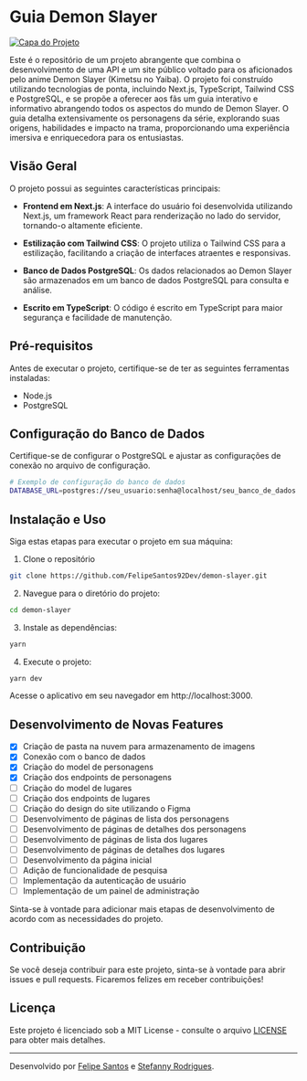 # Guia Demon Slayer

[![Capa do Projeto](https://i.imgur.com/VexQxk2.jpg)](https://github.com/FelipeSantos92Dev/demon-slayer)

Este é o repositório de um projeto abrangente que combina o desenvolvimento de uma API e um site público voltado para os aficionados pelo anime Demon Slayer (Kimetsu no Yaiba). O projeto foi construído utilizando tecnologias de ponta, incluindo Next.js, TypeScript, Tailwind CSS e PostgreSQL, e se propõe a oferecer aos fãs um guia interativo e informativo abrangendo todos os aspectos do mundo de Demon Slayer. O guia detalha extensivamente os personagens da série, explorando suas origens, habilidades e impacto na trama, proporcionando uma experiência imersiva e enriquecedora para os entusiastas.

## Visão Geral

O projeto possui as seguintes características principais:

- **Frontend em Next.js**: A interface do usuário foi desenvolvida utilizando Next.js, um framework React para renderização no lado do servidor, tornando-o altamente eficiente.

- **Estilização com Tailwind CSS**: O projeto utiliza o Tailwind CSS para a estilização, facilitando a criação de interfaces atraentes e responsivas.

- **Banco de Dados PostgreSQL**: Os dados relacionados ao Demon Slayer são armazenados em um banco de dados PostgreSQL para consulta e análise.

- **Escrito em TypeScript**: O código é escrito em TypeScript para maior segurança e facilidade de manutenção.

## Pré-requisitos

Antes de executar o projeto, certifique-se de ter as seguintes ferramentas instaladas:

- Node.js
- PostgreSQL

## Configuração do Banco de Dados

Certifique-se de configurar o PostgreSQL e ajustar as configurações de conexão no arquivo de configuração.

```sh
# Exemplo de configuração do banco de dados
DATABASE_URL=postgres://seu_usuario:senha@localhost/seu_banco_de_dados
```

## Instalação e Uso

Siga estas etapas para executar o projeto em sua máquina:

1. Clone o repositório

```sh
git clone https://github.com/FelipeSantos92Dev/demon-slayer.git
```

2. Navegue para o diretório do projeto:

```sh
cd demon-slayer
```

3. Instale as dependências:

```sh
yarn
```

4. Execute o projeto:

```sh
yarn dev
```

Acesse o aplicativo em seu navegador em http://localhost:3000.

## Desenvolvimento de Novas Features

- [x] Criação de pasta na nuvem para armazenamento de imagens
- [x] Conexão com o banco de dados
- [x] Criação do model de personagens
- [x] Criação dos endpoints de personagens
- [ ] Criação do model de lugares
- [ ] Criação dos endpoints de lugares
- [ ] Criação do design do site utilizando o Figma
- [ ] Desenvolvimento de páginas de lista dos personagens
- [ ] Desenvolvimento de páginas de detalhes dos personagens
- [ ] Desenvolvimento de páginas de lista dos lugares
- [ ] Desenvolvimento de páginas de detalhes dos lugares
- [ ] Desenvolvimento da página inicial
- [ ] Adição de funcionalidade de pesquisa
- [ ] Implementação da autenticação de usuário
- [ ] Implementação de um painel de administração

Sinta-se à vontade para adicionar mais etapas de desenvolvimento de acordo com as necessidades do projeto.

## Contribuição

Se você deseja contribuir para este projeto, sinta-se à vontade para abrir issues e pull requests. Ficaremos felizes em receber contribuições!

## Licença

Este projeto é licenciado sob a MIT License - consulte o arquivo [LICENSE](LICENSE) para obter mais detalhes.

---

Desenvolvido por [Felipe Santos](https://github.com/FelipeSantos92Dev) e [Stefanny Rodrigues](https://github.com/Stefanny44).
